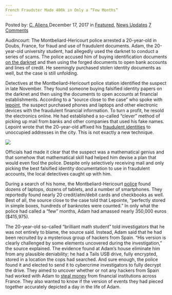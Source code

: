 ```yaml
---
French Fraudster Made 400k in Only a “Few Months”
---
```

<article class="post-listing post-23947 post type-post status-publish format-standard has-post-thumbnail hentry category-deepdot-news category-news-updates tag-400k tag-fraudster tag-french tag-months">
    <div class="post-inner">
    <p class="post-meta">
    <span>Posted by: <a href="https://www.deepdotweb.com/author/caliens/" title="">C. Aliens </a></span>
    <span>December 17, 2017</span>
    <span>in <a href="https://www.deepdotweb.com/category/deepdot-news/" rel="category tag">Featured</a>, <a href="https://www.deepdotweb.com/category/news-updates/" rel="category tag">News Updates</a></span>
    <span><a href="https://www.deepdotweb.com/2017/12/17/french-fraudster-made-400k-months/#comments">7 Comments</a></span>
    </p>
    <div class="clear"></div>
    <div class="entry">
    <p>Audincourt: The Montbeliard-Hericourt police arrested a 20-year-old in Doubs, France, for fraud and use of fraudulent documents. Adam, the 20-year-old university student, had allegedly used the darknet to conduct a series of scams. The police accused him of buying identification documents <a href="https://www.deepdotweb.com/2013/10/28/updated-llist-of-hidden-marketplaces-tor-i2p/">on the darknet</a> and then using the forged documents to open bank accounts and lines of credit. He seemingly purchased stolen identity documents as well, but the case is still unfolding.</p>
    <p>Detectives at the Montbeliard-Hericourt police station identified the suspect in late November. They found someone buying falsified identity papers on the darknet and then using the documents to open accounts at financial establishments. According to a “source close to the case” who spoke with <a href="http://www.lepoint.fr/societe/un-jeune-escroc-adepte-du-darknet-avait-empoche-pres-de-350-000-euros-30-11-2017-2176206_23.php#xtor=CS3-190">lepoint</a>, the suspect purchased phones and laptops and other electronic devices with the fraudulent financial information. To turn a profit, he resold the electronics online. He had established a so-called “clever” method of picking up mail from banks and other companies that used his fake names. Lepoint wrote that the 20-year-old affixed his <a href="https://www.deepdotweb.com/tag/fraud/">fraudulent identities</a> to unoccupied addresses in the city. This is not exactly a new technique.</p>
    <p><img class="wp-image-23951 aligncenter" src="https://www.deepdotweb.com/wp-content/uploads/2017/12/word-image-28.jpeg" srcset="https://www.deepdotweb.com/wp-content/uploads/2017/12/word-image-28.jpeg 835w, https://www.deepdotweb.com/wp-content/uploads/2017/12/word-image-28-300x225.jpeg 300w" sizes="(max-width: 835px) 100vw, 835px" /></p>
    <p>Officials had made it clear that the suspect was a mathematical genius and that somehow that mathematical skill had helped him devise a plan that would even fool the police. Despite only selectively receiving mail and only picking the best falsified identity documentation to use in fraudulent accounts, the local detectives caught up with him.</p>
    <p>During a search of his home, the Montbeliard-Hericourt <a href="https://www.deepdotweb.com/tag/police/">police</a> found dozens of laptops, dozens of tablets, and a number of smartphones. They reportedly found nearly 20 credit/atm/debit cards and checkbooks as well. Best of all, the source close to the case told that Lepointe, “perfectly stored in simple boxes, hundreds of banknotes were counted.” In only what the police had called a “few” months, Adam had amassed nearly 350,000 euros ($415,975).</p>
    <p>The 20-year-old so-called “brilliant math student” told investigators that he was not entirely to blame, the source said. Instead, Adam said that he had been recruited by a mysterious group of hackers from Spain. “His version is clearly challenged by some elements uncovered during the investigation,” the source explained. The evidence found at Adam’s house eliminate him from any plausible deniability; he had a Tails USB drive, fully encrypted, stored in a location the cops had searched. And sure enough, the police found it and elected to send it to cybercrime investigators to fully decrypt the drive. They aimed to uncover whether or not any hackers from Spain had worked with Adam to <a href="https://www.deepdotweb.com/tag/fraud/">steal money</a> from financial institutions across France. They also wanted to know if the version of events they had pieced together accurately depicted a day in the life of Adam.</p>
    </div>
    <span style="display:none"><a href="https://www.deepdotweb.com/tag/400k/" rel="tag">400k</a> <a href="https://www.deepdotweb.com/tag/fraudster/" rel="tag">fraudster</a> <a href="https://www.deepdotweb.com/tag/french/" rel="tag">french</a> <a href="https://www.deepdotweb.com/tag/months/" rel="tag">months</a></span> <span style="display:none" class="updated">2017-12-17</span>
    <div style="display:none" class="vcard author" itemprop="author" itemscope itemtype="http://schema.org/Person"><strong class="fn" itemprop="name"><a href="https://www.deepdotweb.com/author/caliens/" title="Posts by C. Aliens" rel="author">C. Aliens</a></strong></div>
    </div>
</article>

